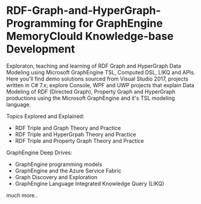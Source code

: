 # RDF-Graph-and-HyperGraph-Programming for GraphEngine MemoryClould Knowledge-base Development
Exploraton, teaching and learning of RDF Graph and HyperGraph Data Modeling using Microsoft GraphEngine TSL, Computed DSL, LIKQ and APIs.
Here you'll find demo solutions sourced from Visual Studio 2017, projects written in C# 7.x; explore Console, WPF and UWP projects that explain Data Modeling of RDF (Directed Graph), Property Graph and HyperGraph productions using the Microsoft GraphEngine and it's TSL modeling language.

Topics Explored and Explained:
- RDF Triple and Graph Theory and Practice
- RDF Triple and HyperGrpah Theory and Practice
- RDF Triple and Property Graph Theory and Practice

GraphEngine Deep Drives:
- GraphEngine programming models
- GraphEngine and the Azure Service Fabric
- Graph Discovery and Exploration
- GraphEngine Language Integrated Knowledge Query (LIKQ)

much more..
